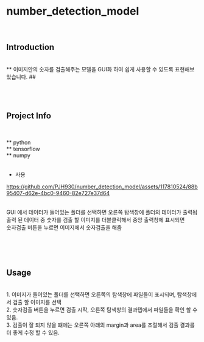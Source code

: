 # number_detection_model


</br>

## Introduction
</br>
** 이미지안의 숫자를 검출해주는 모델을 GUI화 하여 쉽게 사용할 수 있도록 표현해보았습니다. ## 
</br></br></br></br>

## Project Info

</br>

** python </br>
** tensorflow  </br>
** numpy </br>
</br>
* 사용 </br>


https://github.com/PJH930/number_detection_model/assets/117810524/88b95407-d62e-4bc0-9460-82e727e37d64

</br>
GUI 에서 데이터가 들어있는 폴더를 선택하면 오른쪽 탐색창에 폴더의 데이터가 출력됨</br>
출력 된 데이터 중 숫자를 검출 할 이미지를 더블클릭해서 중앙 출력창에 표시되면</br>
숫자검출 버튼을 누르면 이미지에서 숫자검출을 해줌</br>
</br></br></br></br>

## Usage
</br>
1. 이미지가 들어있는 폴더를 선택하면 오른쪽의 탐색창에 파일들이 표시되며, 탐색창에서 검출 할 이미지를 선택</br>
2. 숫자검출 버튼을 누르면 검출 시작, 오른쪽 탐색창의 결과텝에서 파일들을 확인 할 수 있음.</br>
3. 검출이 잘 되지 않을 떄에는 오른쪽 아래의 margin과 area를 조절해서 검출 결과를 더 좋게 수정 할 수 있음.</br>








